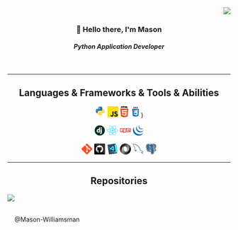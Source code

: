 <img align="right" src="https://visitor-badge.laobi.icu/badge?page_id=Mason-Williamsman.Mason-Williamsman">
<br>
<h3 align="center">
  👋 Hello there, I'm Mason
</h3>
<h5 align="center">
  Python Application Developer
</h5>
<br>


<hr>

<h2 align="center">Languages & Frameworks & Tools & Abilities</h2>

<p align="center" class="languages">
  <code><img title="Python" height="25" src="https://github.com/emericdefay/emericdefay/blob/main/images/python-original.svg"></code>
  <code><img title="Javascript" height="25" src="https://github.com/emericdefay/emericdefay/blob/main/images/javascript.svg"></code>
  <code><img title="HTML5" height="25" src="https://github.com/emericdefay/emericdefay/blob/main/images/html5.svg"></code>
  <code><img title="CSS" height="25" src="https://github.com/emericdefay/emericdefay/blob/main/images/css.svg"></code>)
</p>
<p align="center" class="frameworks">
  <code><img title="Django" height="25" src="https://github.com/emericdefay/emericdefay/blob/main/images/django.png"></code>
  <code><img title="React" height="25" src="https://github.com/emericdefay/emericdefay/blob/main/images/react-original.svg"></code>
  <code><img title="npm" height="25" src="https://github.com/emericdefay/emericdefay/blob/main/images/npm.svg"></code>
  <code><img title="JQuery" height="25" src="https://github.com/emericdefay/emericdefay/blob/main/images/jquery-original.svg"></code>
</p>
<p align="center" class="tools">
  <code><img title="Git" height="25" src="https://github.com/emericdefay/emericdefay/blob/main/images/git-original.svg"></code>
  <code><img title="GitHub" height="25" src="https://github.com/emericdefay/emericdefay/blob/main/images/github.svg"></code>
  <code><img title="Visual Studio Code" height="25" src="https://github.com/emericdefay/emericdefay/blob/main/images/vscode.png"></code>
  <code><img title="JSON" height="25" src="https://github.com/emericdefay/emericdefay/blob/main/images/json.svg"></code>
  <code><img title="MySQL" height="25" src="https://github.com/emericdefay/emericdefay/blob/main/images/mysql.svg"></code>
  <code><img title="PostgreSQL" height="25" src="https://github.com/emericdefay/emericdefay/blob/main/images/postgresql.svg"></code>
</p>

<hr>
<h2 align="center">Repositories</h2>
<p width="100%" align="center">
  <a align="left" href="https://github.com/octoops-co/Django-constructor" title="Django Constructor">
    <img align="left" height="115" src="https://github-readme-stats.vercel.app/api/pin/?username=Mason-Williamsman&repo=Django-constructor"></a>
</p>
</br></br>

<p>@Mason-Williamsman</p>
